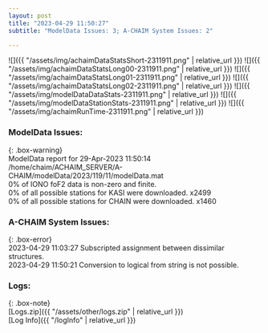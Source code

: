 ```yaml
---
layout: post
title: "2023-04-29 11:50:27"
subtitle: "ModelData Issues: 3; A-CHAIM System Issues: 2"

---
```


![]({{ "/assets/img/achaimDataStatsShort-2311911.png" | relative_url }})
![]({{ "/assets/img/achaimDataStatsLong00-2311911.png" | relative_url }})
![]({{ "/assets/img/achaimDataStatsLong01-2311911.png" | relative_url }})
![]({{ "/assets/img/achaimDataStatsLong02-2311911.png" | relative_url }})
![]({{ "/assets/img/modelDataDataStats-2311911.png" | relative_url }})
![]({{ "/assets/img/modelDataStationStats-2311911.png" | relative_url }})
![]({{ "/assets/img/achaimRunTime-2311911.png" | relative_url }})


### ModelData Issues:  
  
{: .box-warning}  
 ModelData report for 29-Apr-2023 11:50:14   
 /home/chaim/ACHAIM_SERVER/A-CHAIM/modelData/2023/119/11/modelData.mat   
 0% of IONO foF2 data is non-zero and finite.   
 0% of all possible stations for KASI were downloaded. x2499   
 0% of all possible stations for CHAIN were downloaded. x1460   
  
### A-CHAIM System Issues:  
  
{: .box-error}  
2023-04-29 11:03:27 Subscripted assignment between dissimilar structures.  
2023-04-29 11:50:21 Conversion to logical from string is not possible.  

### Logs:  
  
{: .box-note}  
[Logs.zip]({{ "/assets/other/logs.zip" | relative_url }})  
[Log Info]({{ "/logInfo" | relative_url }})  
